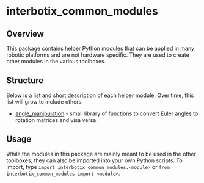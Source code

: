 # interbotix_common_modules

## Overview
This package contains helper Python modules that can be applied in many robotic platforms and are not hardware specific. They are used to create other modules in the various toolboxes.

## Structure
Below is a list and short description of each helper module. Over time, this list will grow to include others. 

- [angle_manipulation](src/interbotix_xs_modules/angle_manipulation.py) - small library of functions to convert Euler angles to rotation matrices and visa versa.

## Usage
While the modules in this package are mainly meant to be used in the other toolboxes, they can also be imported into your own Python scripts. To import, type `import interbotix_common_modules.<module>` or `from interbotix_common_modules import <module>`.
